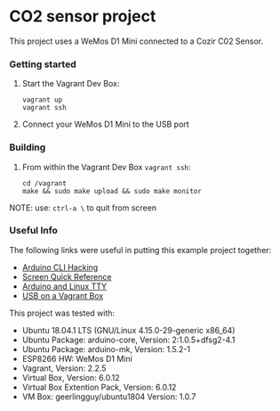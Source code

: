 # CO2 sensor project

This project uses a WeMos D1 Mini connected to a Cozir C02 Sensor.

### Getting started
1.  Start the Vagrant Dev Box:
    ```
    vagrant up
    vagrant ssh
    ```
2.  Connect your WeMos D1 Mini to the USB port

### Building
1.  From within the Vagrant Dev Box `vagrant ssh`:
    ```
    cd /vagrant
    make && sudo make upload && sudo make monitor
    ```

NOTE: use: `ctrl-a \` to quit from screen


### Useful Info

The following links were useful in putting this example project together:
*  [Arduino CLI Hacking](http://www.raspberryvi.org/stories/arduino-cli.html)
*  [Screen Quick Reference](http://aperiodic.net/screen/quick_reference)
*  [Arduino and Linux TTY](https://playground.arduino.cc/Interfacing/LinuxTTY)
*  [USB on a Vagrant Box](https://sonnguyen.ws/connect-usb-from-virtual-machine-using-vagrant-and-virtualbox/)

This project was tested with:
*  Ubuntu 18.04.1 LTS (GNU/Linux 4.15.0-29-generic x86_64)
*  Ubuntu Package: arduino-core, Version: 2:1.0.5+dfsg2-4.1
*  Ubuntu Package: arduino-mk, Version: 1.5.2-1
*  ESP8266 HW: WeMos D1 Mini
*  Vagrant, Version: 2.2.5
*  Virtual Box, Version: 6.0.12
*  Virtual Box Extention Pack, Version: 6.0.12
*  VM Box: geerlingguy/ubuntu1804 Version: 1.0.7
